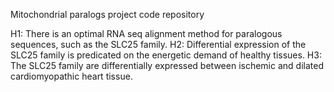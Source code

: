 Mitochondrial paralogs project code repository

H1: There is an optimal RNA seq alignment method for paralogous sequences,
such as the SLC25 family.
H2: Differential expression of the SLC25 family is predicated on the 
energetic demand of healthy tissues.
H3: The SLC25 family are differentially expressed between ischemic and dilated
cardiomyopathic heart tissue.
